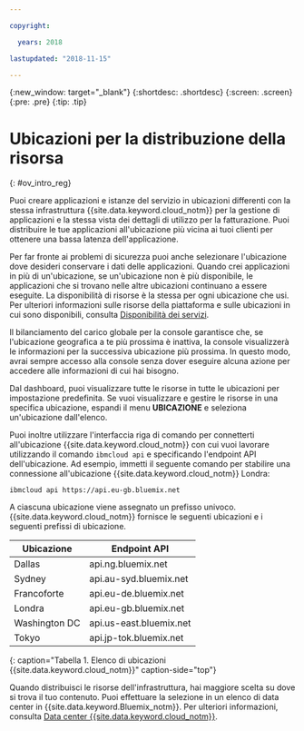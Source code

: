 ```yaml
---

copyright:

  years: 2018

lastupdated: "2018-11-15"

---
```


{:new_window: target="_blank"}
{:shortdesc: .shortdesc}
{:screen: .screen}
{:pre: .pre}
{:tip: .tip}

# Ubicazioni per la distribuzione della risorsa 
{: #ov_intro_reg}

Puoi creare applicazioni e istanze del servizio in ubicazioni differenti con la stessa infrastruttura {{site.data.keyword.cloud_notm}} per la gestione di applicazioni e la stessa vista dei dettagli di utilizzo per la fatturazione. Puoi distribuire le tue applicazioni all'ubicazione più vicina ai tuoi clienti per ottenere una bassa latenza dell'applicazione. 

Per far fronte ai problemi di sicurezza puoi anche selezionare l'ubicazione dove desideri conservare i dati delle applicazioni. Quando crei applicazioni in più di un'ubicazione, se un'ubicazione non è più disponibile, le applicazioni che si trovano nelle altre ubicazioni continuano a essere eseguite. La disponibilità di risorse è la stessa per ogni ubicazione che usi. Per ulteriori informazioni sulle risorse della piattaforma e sulle ubicazioni in cui sono disponibili, consulta [Disponibilità dei servizi](/docs/resources/service_region.html).

Il bilanciamento del carico globale per la console garantisce che, se l'ubicazione geografica a te più prossima è inattiva, la console visualizzerà le informazioni per la successiva ubicazione più prossima. In questo modo, avrai sempre accesso alla console senza dover eseguire alcuna azione per accedere alle informazioni di cui hai bisogno.

Dal dashboard, puoi visualizzare tutte le risorse in tutte le ubicazioni per impostazione predefinita. Se vuoi visualizzare e gestire le risorse in una specifica ubicazione, espandi il menu **UBICAZIONE** e seleziona un'ubicazione dall'elenco. 

Puoi inoltre utilizzare l'interfaccia riga di comando per connetterti all'ubicazione {{site.data.keyword.cloud_notm}} con cui vuoi lavorare utilizzando il comando `ibmcloud api` e specificando l'endpoint API dell'ubicazione. Ad esempio, immetti il seguente comando per stabilire una connessione all'ubicazione {{site.data.keyword.cloud_notm}} Londra:

```
ibmcloud api https://api.eu-gb.bluemix.net
```

A ciascuna ubicazione viene assegnato un prefisso univoco. {{site.data.keyword.cloud_notm}} fornisce le seguenti ubicazioni e i seguenti prefissi di ubicazione.

| **Ubicazione** | **Endpoint API** |
|-----------------|-------------------|
| Dallas | api.ng.bluemix.net |
| Sydney | api.au-syd.bluemix.net |
| Francoforte | api.eu-de.bluemix.net |
| Londra | api.eu-gb.bluemix.net |
| Washington DC | api.us-east.bluemix.net |
| Tokyo | api.jp-tok.bluemix.net |
{: caption="Tabella 1. Elenco di ubicazioni {{site.data.keyword.cloud_notm}}" caption-side="top"}

Quando distribuisci le risorse dell'infrastruttura, hai maggiore scelta su dove si trova il tuo contenuto. Puoi effettuare la selezione in un elenco di data center in {{site.data.keyword.Bluemix_notm}}. Per ulteriori informazioni, consulta [Data center {{site.data.keyword.cloud_notm}}](data-centers.html).
